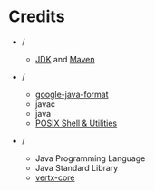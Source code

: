# Credits

- /
    - [JDK](https://github.com/openjdk/jdk) and [Maven](https://github.com/apache/maven)

- /
    - [google-java-format](https://github.com/google/google-java-format)
    - javac
    - java
    - [POSIX Shell & Utilities](https://pubs.opengroup.org/onlinepubs/9799919799)

- /
    - Java Programming Language
    - Java Standard Library
    - [vertx-core](https://github.com/eclipse-vertx/vert.x)
